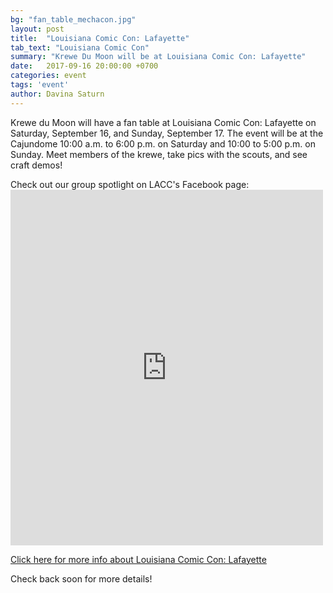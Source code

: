 ```yaml
---
bg: "fan_table_mechacon.jpg"
layout: post
title:  "Louisiana Comic Con: Lafayette"
tab_text: "Louisiana Comic Con"
summary: "Krewe Du Moon will be at Louisiana Comic Con: Lafayette"
date:   2017-09-16 20:00:00 +0700
categories: event
tags: 'event'
author: Davina Saturn
---
```


Krewe du Moon will have a fan table at Louisiana Comic Con: Lafayette on Saturday, September 16, and Sunday, September 17. The event will be at the Cajundome 10:00 a.m. to 6:00 p.m. on Saturday and 10:00 to 5:00 p.m. on Sunday. Meet members of the krewe, take pics with the scouts, and see craft demos!

Check out our group spotlight on LACC's Facebook page: <iframe src="https://www.facebook.com/plugins/post.php?href=https%3A%2F%2Fwww.facebook.com%2FLAComicCon%2Fposts%2F1954303511515423&width=500" width="500" height="569" style="border:none;overflow:hidden" scrolling="no" frameborder="0" allowTransparency="true"></iframe>

<a href="https://louisianacomicconlafayette.com/" target="_blank">Click here for more info about Louisiana Comic Con: Lafayette</a>

Check back soon for more details!
